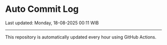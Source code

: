 # Auto Commit Log

Last updated: Monday, 18-08-2025 00:11 WIB

---

This repository is automatically updated every hour using GitHub Actions.
